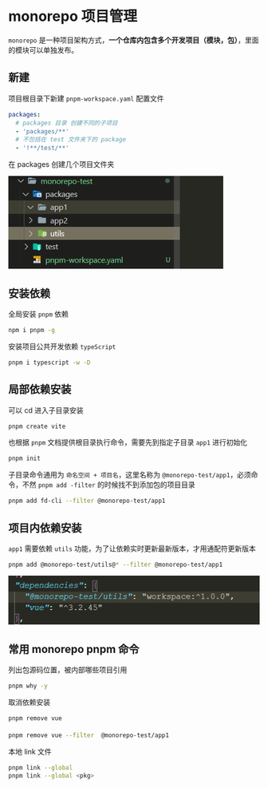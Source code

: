 # monorepo 项目管理

`monorepo` 是一种项目架构方式，**一个仓库内包含多个开发项目（模块，包）**，里面的模块可以单独发布。

## 新建

项目根目录下新建 `pnpm-workspace.yaml` 配置文件

```yaml
packages:
  # packages 目录 创建不同的子项目
  - 'packages/**'
  # 不包括在 test 文件夹下的 package
  - '!**/test/**'
```

在 packages 创建几个项目文件夹

![monorepo.png](/imgs/monorepo.png)

## 安装依赖

全局安装 `pnpm` 依赖

```bash
npm i pnpm -g
```

安装项目公共开发依赖 `typeScript`

```bash
pnpm i typescript -w -D
```

## 局部依赖安装

可以 cd 进入子目录安装

```bash
pnpm create vite
```

也根据 `pnpm` 文档提供根目录执行命令，需要先到指定子目录 `app1` 进行初始化

```bash
pnpm init
```

子目录命令通用为 `命名空间 + 项目名`，这里名称为 `@monorepo-test/app1`，必须命令，不然 `pnpm add -filter` 的时候找不到添加包的项目目录

```bash
pnpm add fd-cli --filter @monorepo-test/app1
```

## 项目内依赖安装

`app1` 需要依赖 `utils` 功能，为了让依赖实时更新最新版本，才用通配符更新版本

```bash
pnpm add @monorepo-test/utils@* --filter @monorepo-test/app1
```

![mono1.png](/imgs/mono1.png)

## 常用 monorepo pnpm 命令

列出包源码位置，被内部哪些项目引用

```bash
pnpm why -y
```

取消依赖安装

```bash
pnpm remove vue

pnpm remove vue --filter  @monorepo-test/app1
```

本地 link 文件

```bash
pnpm link --global
pnpm link --global <pkg>
```
